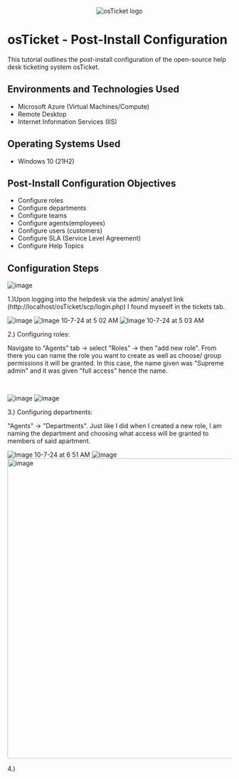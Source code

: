 <p align="center">
<img src="https://i.imgur.com/Clzj7Xs.png" alt="osTicket logo"/>
</p>

<h1>osTicket - Post-Install Configuration</h1>
This tutorial outlines the post-install configuration of the open-source help desk ticketing system osTicket.<br />


<h2>Environments and Technologies Used</h2>

- Microsoft Azure (Virtual Machines/Compute)
- Remote Desktop
- Internet Information Services (IIS)

<h2>Operating Systems Used </h2>

- Windows 10</b> (21H2)

<h2>Post-Install Configuration Objectives</h2>

- Configure roles 
- Configure departments
- Configure teams
- Configure agents(employees)
- Configure users (customers)
- Configure SLA (Service Level Agreement)
- Configure Help Topics

<h2>Configuration Steps</h2>


![image](https://github.com/user-attachments/assets/c0b6581f-dc2e-4f6f-a7ef-0d6e497bf35e)





</p>
<p>
1.)Upon logging into the helpdesk via the admin/ analyst link (http://localhost/osTicket/scp/login.php) I found myseelf in the tickets tab.
<br />

<p>

  
  ![image](https://github.com/user-attachments/assets/84810f42-329f-416f-bc2d-aa016d4e687d)  ![Image 10-7-24 at 5 02 AM](https://github.com/user-attachments/assets/91ce5fd4-fa52-4db5-bf59-10f820b37209)  ![Image 10-7-24 at 5 03 AM](https://github.com/user-attachments/assets/4a6a9319-8e24-4b87-afb3-30e8966aaae3)



</p>
<p>
2.) Configuring roles:
  
  Navigate to "Agents" tab -> select "Roles" -> then "add new role". From there you can name the role you want to create as well as choose/ group permissions it will be granted. In this case, the name given was "Supreme admin" and it was given "full access" hence the name.
</p>
<br />

<p>

  ![image](https://github.com/user-attachments/assets/ccc7b380-b142-43a4-9692-30b88a39eb80)  ![image](https://github.com/user-attachments/assets/dd1b2984-a43b-40ee-b67d-9f063ed33c6b)


</p>
<p>
3.) Configuring departments:

"Agents" -> "Departments". Just like I did when I created a new role, I am naming the department and choosing what access will be granted to members of said apartment.


<p>

![Image 10-7-24 at 6 51 AM](https://github.com/user-attachments/assets/a70c411e-371a-4f72-9d8c-881baead1970)  ![image](https://github.com/user-attachments/assets/70addc3b-52b5-4901-82b5-994e930ada25)  <img width="675" alt="image" src="https://github.com/user-attachments/assets/dc013249-e010-4386-ab64-ac3d7a57bc7c">




</p>
<p>
4.) 
